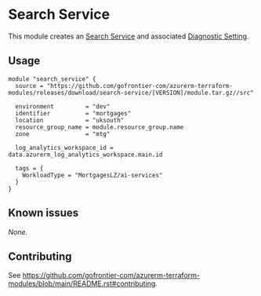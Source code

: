 # Search Service

This module creates an [Search Service](https://registry.terraform.io/providers/hashicorp/azurerm/latest/docs/resources/search_service) and associated [Diagnostic Setting](https://registry.terraform.io/providers/hashicorp/azurerm/latest/docs/resources/monitor_diagnostic_setting).

## Usage

```hcl
module "search_service" {
  source = "https://github.com/gofrontier-com/azurerm-terraform-modules/releases/download/search-service/[VERSION]/module.tar.gz//src"

  environment         = "dev"
  identifier          = "mortgages"
  location            = "uksouth"
  resource_group_name = module.resource_group.name
  zone                = "mtg"

  log_analytics_workspace_id = data.azurerm_log_analytics_workspace.main.id

  tags = {
    WorkloadType = "MortgagesLZ/ai-services"
  }
}
```

## Known issues

_None._

## Contributing

See <https://github.com/gofrontier-com/azurerm-terraform-modules/blob/main/README.rst#contributing>.

